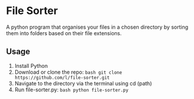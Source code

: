 # File Sorter

A python program that organises your files in a chosen directory by sorting them into folders based on their file extensions.

## Usage
1. Install Python
2. Download or clone the repo:
```bash git clone https://github.com/l/file-sorter.git```
3. Navigate to the directory via the terminal using cd (path)
4. Run file-sorter.py:
```bash python file-sorter.py```


